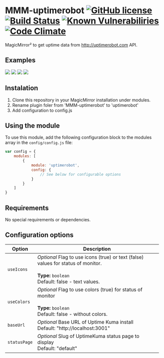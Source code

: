 # MMM-uptimerobot [![GitHub license](https://img.shields.io/badge/license-MIT-blue.svg)](https://github.com/mrVragec/MMM-uptimerobot/raw/master/LICENSE) [![Build Status](https://api.travis-ci.org/mrVragec/MMM-uptimerobot.svg?branch=master)](https://travis-ci.org/mrVragec/MMM-uptimerobot) [![Known Vulnerabiliries](https://snyk.io/test/github/mrvragec/mmm-uptimerobot/badge.svg)](https://snyk.io/test/github/mrvragec/mmm-uptimerobot) [![Code Climate](https://codeclimate.com/github/mrVragec/MMM-uptimerobot/badges/gpa.svg)](https://codeclimate.com/github/mrVragec/MMM-uptimerobot)

MagicMirror² to get uptime data from http://uptimerobot.com API. 

## Examples
![](.github/text.png) ![](.github/text_color.png) ![](.github/icons.png) ![](.github/icons_color.png)


## Instalation
1. Clone this repository in your MagicMirror installation under modules.
2. Rename plugin foler from 'MMM-uptimerobot' to 'uptimerobot'
3. Add configuration to config.js

## Using the module

To use this module, add the following configuration block to the modules array in the `config/config.js` file:
```js
var config = {
    modules: [
        {
            module: 'uptimerobot',
            config: {
                // See below for configurable options
            }
        }
    ]
}
```
## Requirements

No special requirements or dependencies. 

## Configuration options

| Option           | Description
|----------------- |-----------
| `useIcons`       | *Optional* Flag to use icons (true) or text (false) values for status of monitor. <br><br>**Type:** `boolean` <br>Default: false - text values.
| `useColors`      | *Optional* Flag to use colors (true) for status of monitor<br><br>**Type:** `boolean` <br>Default: false - without colors.
| `baseUrl`        | *Optional* Base URL of Uptime Kuma install <br>Default: "http://localhost:3001"
| `statusPage`     | *Optional* Slug of UptimeKuma status page to display <br>Default: "default"
